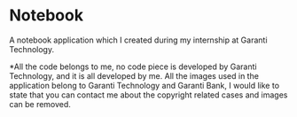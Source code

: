 # Notebook
A notebook application which I created during my internship at Garanti Technology. 

*All the code belongs to me, no code piece is developed by Garanti Technology, and it is all developed by me. All the images used in the application belong to Garanti Technology and Garanti Bank, I would like to state that you can contact me about the copyright related cases and images can be removed.
